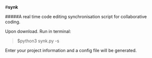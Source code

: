 #**synk**

#####A real time code editing synchronisation script for collaborative coding.

Upon download. Run in terminal:
>$python3 synk.py -s

Enter your project information and a config file will be generated.
